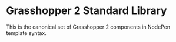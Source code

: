 # Grasshopper 2 Standard Library

This is the canonical set of Grasshopper 2 components in NodePen template syntax.